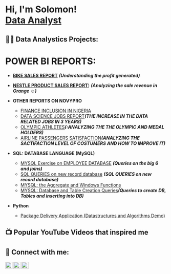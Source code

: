 <h1>Hi, I'm Solomon! <br/> <a href="https://github.com/Sollieee">Data Analyst</a>

<h2>👨‍💻 Data Analystics Projects:</h2>
  <h1>POWER BI REPORTS:</h1>

  - [<b>BIKE SALES REPORT</b>](https://www.novypro.com/project/bike-sales) <b><i>(Understanding the profit generated)</b></i>
  - [<b>NESTLE PRODUCT SALES REPORT</b>](https://www.novypro.com/project/nestle-report)) <b><i>(Analyzing the sale revenue in Orange ☺)</b></i>
- <b>OTHER REPORTS ON NOVYPRO</b>
  - [FINANCE INCLUSION IN NIGERIA](https://www.novypro.com/project/financial-inclusion)
  - [DATA SCIENCE JOBS REPORT](https://www.novypro.com/project/datascience-jobs)<b><i>(THE INCREASE IN THE DATA RELATED JOBS IN 3 YEARS)</b></i>
  - [OLYMPIC ATHLETES](https://www.novypro.com/project/sollie)<b><i>(:ANALYZING THE THE OLYMPIC AND MEDAL HOLDERS)</b></i>
  - [AIRLINE PASSENGERS SATISFACTION](https://www.novypro.com/project/sollie-airlinepassengers)<b><i>(ANALYZING THE SACTIFACTION LEVEL OF COSTUMERS AND HOW TO IMPROVE IT)</b></i>
  
- <b> SQL: DATABASE LANGUAGE (MySQL)</b>
  - [MYSQL Exercise on EMPLOYEE DATABASE](https://github.com/Sollieee/-SQL/blob/main/-mySQL) <b><i>(Queries on the big 6 and joins)</b></i>
  - [SQL QUERIES on new record database](https://github.com/Sollieee/-SQL/blob/main/SQL.%20database%20on%20new%20record) <b><i>(SQL QUERIES on new record database)</b></i>
  - [MYSQL: the Aggregate and Windows Functions ](https://github.com/Sollieee/-SQL)
  - [MYSQL: Database and Table Creation Queries](https://github.com/Sollieee/-SQL/blob/main/SQL%20Queries%20to%20create%20RDBMS%2C%20Tables%20and%20inserting%20into%20DB%2C)<b><i>(Queries to create DB, Tables and inserting into DB)</b></i>
  
- <b>Python</b>
  - [Package Delivery Application (Datastructures and Algorithms Demo)](https://github.com/joshmadakor1/Package-Delivery-Pathfinding-Algorithm)

<h2>📺 Popular YouTube Videos that inspired me</h2>

<h2> 🤳 Connect with me:</h2>

[<img align="left" alt="JoshMadakor | Twitter" width="22px" src="https://cdn.jsdelivr.net/npm/simple-icons@v3/icons/twitter.svg" />][twitter]
[<img align="left" alt="JoshMadakor | LinkedIn" width="22px" src="https://cdn.jsdelivr.net/npm/simple-icons@v3/icons/linkedin.svg" />][linkedin]
[<img align="left" alt="JoshMadakor | Instagram" width="22px" src="https://cdn.jsdelivr.net/npm/simple-icons@v3/icons/instagram.svg" />][instagram]

[twitter]: https://twitter.com/Sollie_0
[instagram]: https://www.instagram.com/Solliee
[linkedin]: https://www.linkedin.com/in/solomon-olusanya-72b191214

<!--
**joshmadako1** is a ✨ _special_ ✨ repository because its `README.md` (this file) appears on your GitHub profile.

Here are some ideas to get you started:

- 🔭 I’m currently working on ...
- 🌱 I’m currently learning ...
- 👯 I’m looking to collaborate on ...
- 🤔 I’m looking for help with ...
- 💬 Ask me about ...
- 📫 How to reach me: ...
- 😄 Pronouns: ...
- ⚡ Fun fact: ...
-->
